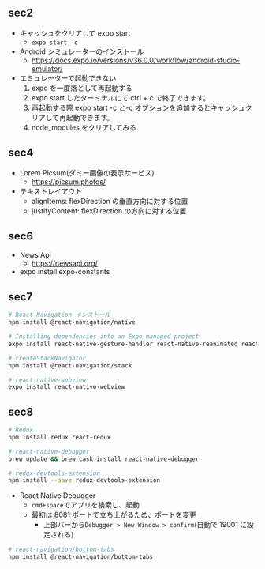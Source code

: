 ## sec2

- キャッシュをクリアして expo start
  - `expo start -c`
- Android シミュレーターのインストール
  - https://docs.expo.io/versions/v36.0.0/workflow/android-studio-emulator/
- エミュレーターで起動できない
  1. expo を一度落として再起動する
  2. expo start したターミナルにて ctrl + c で終了できます。
  3. 再起動する際 expo start -c と-c オプションを追加するとキャッシュクリアして再起動できます。
  4. node_modules をクリアしてみる

## sec4

- Lorem Picsum(ダミー画像の表示サービス)
  - https://picsum.photos/
- テキストレイアウト
  - alignItems: flexDirection の垂直方向に対する位置
  - justifyContent: flexDirection の方向に対する位置

## sec6

- News Api
  - https://newsapi.org/
- expo install expo-constants

## sec7

```sh
# React Navigation インストール
npm install @react-navigation/native

# Installing dependencies into an Expo managed project
expo install react-native-gesture-handler react-native-reanimated react-native-screens react-native-safe-area-context @react-native-community/masked-view

# createStackNavigator
npm install @react-navigation/stack

# react-native-webview
expo install react-native-webview
```

## sec8

```sh
# Redux
npm install redux react-redux

# react-native-debugger
brew update && brew cask install react-native-debugger

# redux-devtools-extension
npm install --save redux-devtools-extension
```

- React Native Debugger
  - `cmd+space`でアプリを検索し、起動
  - 最初は 8081 ポートで立ち上がるため、ポートを変更
    - 上部バーから`Debugger > New Window > confirm`(自動で 19001 に設定される)

```sh
# react-navigation/bottom-tabs
npm install @react-navigation/bottom-tabs
```
